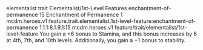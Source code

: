 <ability>
  <metadata>
    <class>elementalist</class>
    <feature_type>trait</feature_type>
    <file_dpath>Elementalist/1st-Level Features</file_dpath>
    <item_id>enchantment-of-permanence</item_id>
    <item_index>15</item_index>
    <item_name>Enchantment of Permanence</item_name>
    <level>1</level>
    <scc>mcdm.heroes.v1:feature.trait.elementalist.1st-level-feature:enchantment-of-permanence</scc>
    <scdc>1.1.1:8.1.9.1:15</scdc>
    <source>mcdm.heroes.v1</source>
    <type>feature/trait/elementalist/1st-level-feature</type>
  </metadata>
  <effects>
    <effect type="mundane">You gain a +6 bonus to Stamina, and this bonus increases by 6 at 4th, 7th, and 10th levels. Additionally, you gain a +1 bonus to stability.</effect>
  </effects>
</ability>

